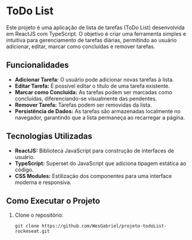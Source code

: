 # ToDo List

Este projeto é uma aplicação de lista de tarefas (ToDo List) desenvolvida em ReactJS com TypeScript. O objetivo é criar uma ferramenta simples e intuitiva para gerenciamento de tarefas diárias, permitindo ao usuário adicionar, editar, marcar como concluídas e remover tarefas.

## Funcionalidades

- **Adicionar Tarefa:** O usuário pode adicionar novas tarefas à lista.
- **Editar Tarefa:** É possível editar o título de uma tarefa existente.
- **Marcar como Concluída:** As tarefas podem ser marcadas como concluídas, diferenciando-se visualmente das pendentes.
- **Remover Tarefa:** Tarefas podem ser removidas da lista.
- **Persistência de Dados:** As tarefas são armazenadas localmente no navegador, garantindo que a lista permaneça ao recarregar a página.

## Tecnologias Utilizadas

- **ReactJS:** Biblioteca JavaScript para construção de interfaces de usuário.
- **TypeScript:** Superset do JavaScript que adiciona tipagem estática ao código.
- **CSS Modules:** Estilização dos componentes para uma interface moderna e responsiva.

## Como Executar o Projeto

1. Clone o repositório:
   ```
   git clone https://github.com/WesGabriel/projeto-todoList-rockeseat.git
